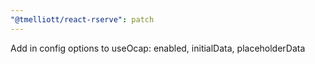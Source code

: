 ```yaml
---
"@tmelliott/react-rserve": patch
---
```


Add in config options to useOcap: enabled, initialData, placeholderData
